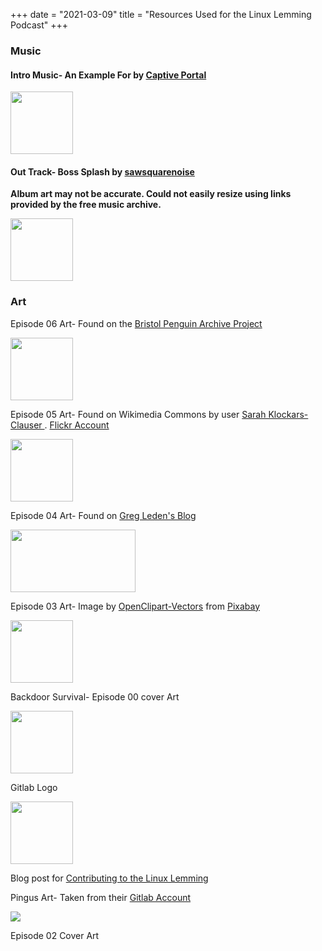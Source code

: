+++
date = "2021-03-09"
title = "Resources Used for the Linux Lemming Podcast"
+++
### Music
#### Intro Music- An Example For by [Captive Portal](https://freemusicarchive.org/music/Captive_Portal/Toy_Sounds_Vol_1)

<img src="https://is5-ssl.mzstatic.com/image/thumb/Music128/v4/8e/93/53/8e93532d-7e65-f509-a230-7877e9c2d5f5/cover.jpg/500x500bb.webp" height=100 width=100/>

[//]: ![](https://freemusicarchive.org/image?file=images%2Falbums%2FCaptive_Portal_-_Toy_Sounds_Vol_1_-_20180907111646426.png&width=290&height=290&type=image)

#### Out Track- Boss Splash by [sawsquarenoise](https://freemusicarchive.org/music/sawsquarenoise/dojokratos) 

**Album art may not be accurate. Could not easily resize using links provided by the free music archive.**

<img src="https://1.bp.blogspot.com/-ur56HnAnt4k/XsP848AgJgI/AAAAAAAABZY/sEDt1Qt54OQXIE9ihCfdxMPejyxrsP1iACLcBGAsYHQ/s1600/00_spacejacked_ost_cover_art.png" height=100 width=100/>

[//]: ![](https://freemusicarchive.org/image?file=image%2Fmvlo0sgnTQwV6JoBcNPyOZG0FTb0bkgeikaQPPgt.jpeg&width=290&height=290&type=image)

### Art

Episode 06 Art- Found on the [Bristol Penguin Archive Project](http://www.bristol.ac.uk/penguinarchiveproject/about/archive/)

<img src="http://www.bristol.ac.uk/media-library/sites/penguinarchiveproject/migrated/images/librarianpenguin.jpg" width="100" height="100">

Episode 05 Art- Found on Wikimedia Commons by user [Sarah Klockars-Clauser
](https://commons.wikimedia.org/wiki/File:Flaming_computer_-_%22don%27t_panic%22_(4549185468).jpg). [Flickr Account](https://www.flickr.com/people/92455770@N00)

<img src="https://upload.wikimedia.org/wikipedia/commons/thumb/d/d8/Flaming_computer_-_%22don%27t_panic%22_%284549185468%29.jpg/320px-Flaming_computer_-_%22don%27t_panic%22_%284549185468%29.jpg" width="100" height="100"/>

Episode 04 Art- Found on [Greg Leden's Blog](https://gregladen.com/blog/2019/01/21/how-to-be-a-hacker/)

<img src="https://i2.wp.com/gregladen.com/blog/wp-content/uploads/2019/01/Tux_Hacker.png?resize=562%2C270&ssl=1" width="200" height="100"/>

Episode 03 Art- Image by <a href="https://pixabay.com/users/openclipart-vectors-30363/?utm_source=link-attribution&amp;utm_medium=referral&amp;utm_campaign=image&amp;utm_content=161406">OpenClipart-Vectors</a> from <a href="https://pixabay.com/?utm_source=link-attribution&amp;utm_medium=referral&amp;utm_campaign=image&amp;utm_content=161406">Pixabay</a>

<img src="https://linuxlemming.com/img/episode/e03/e03_original.png" width="100" height="100">


Backdoor Survival- Episode 00 cover Art


<img src="https://live.staticflickr.com/7205/7019634849_c3384dd55c_o.jpg"
width="100" height="100"/>

[//]: ![](https://live.staticflickr.com/7205/7019634849_9101e62305_q.jpg)


Gitlab Logo 

<img src="https://about.gitlab.com/images/press/logo/jpg/gitlab-icon-1-color-black-rgb.jpg" width=100 height=100/>

[//]:![](https://about.gitlab.com/images/press/logo/jpg/gitlab-icon-1-color-black-rgb.jpg)

Blog post for [Contributing to the Linux Lemming](blog/contributing.md)

Pingus Art- Taken from their [Gitlab Account](https://gitlab.com/pingus/pingus/-/raw/master/data/images/pingus/player0)

<img src="https://gitlab.com/pingus/pingus/-/raw/master/data/images/pingus/player0/digger.png" class="img-fluid"/>

Episode 02 Cover Art

[//]: <[dumpster fire](https://www.deviantart.com/geosammy/art/Dumpster-Fire-830738583)>

[//]: <Research - IMG_1367" by [Nicola](https://www.flickr.com/photos/15216811@N06/6067028560) licensed under CC BY 2.0>

[//]: <Stars- [Mike Lewinski](https://www.flickr.com/photos/73449134@N04/8666377749)>

[//]: <Research and Stars were combined using Glimpse Software ~03/2021>
